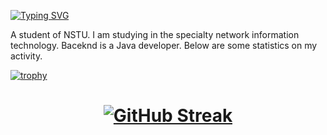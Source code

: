 [![Typing SVG](https://readme-typing-svg.herokuapp.com?color=%2336BCF7&lines=Hi+,+i'm+Artem)](https://git.io/typing-svg)

A student of NSTU. I am studying in the specialty network information technology. Baceknd is a Java developer. Below are some statistics on my activity.

[![trophy](https://github-profile-trophy.vercel.app/?username=DarlingInSteam&theme=onedark)](https://github.com/ryo-ma/github-profile-trophy)

<h1 align="center"> <a href="https://git.io/streak-stats"><img src="https://streak-stats.demolab.com?user=DarlingInSteam&theme=dark&hide_border=true" alt="GitHub Streak" /></a> </h1>
